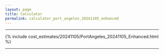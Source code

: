 ```yaml
---
layout: page
title: Calculator
permalink: calculator_port_angeles_20241105_enhanced
---
```


___

{% include cost_estimates/20241105/PortAngeles_20241105_Enhanced.html %}

___

